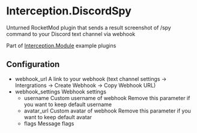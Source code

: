 # Interception.DiscordSpy

Unturned RocketMod plugin that sends a result screenshot of /spy command to your Discord text channel via webhook
	
Part of [Interception.Module](https://github.com/interception-plugins/Interception.Module) example plugins

## Configuration

- webhook_url
A link to your webhook (text channel settings -> Intergrations -> Create Webhook -> Copy Webhook URL)
- webhook_settings
Webhook settings
	- username
	Custom username of webhook
	Remove this parameter if you want to keep default username
	- avatar_url
	Custom avatar of webhook
	Remove this parameter if you want to keep default avatar
	- flags
	Message flags